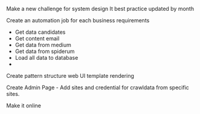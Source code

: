 Make a new challenge for system design 
It best practice updated by month

Create an automation job for each business requirements 
- Get data candidates
- Get content email
- Get data from medium 
- Get data from spiderum
- Load all data to database
- 

Create pattern structure web UI template rendering

Create Admin Page - Add sites and credential for crawldata from specific sites.


Make it online